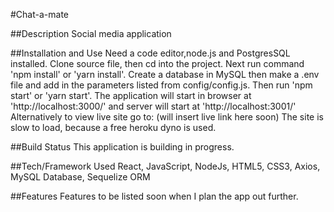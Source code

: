 #Chat-a-mate

##Description
Social media application

##Installation and Use
Need a code editor,node.js and PostgresSQL installed. Clone source file, then cd into the project. Next run command 'npm install' or 'yarn install'. Create a database in MySQL then make a .env file and add in the parameters listed from config/config.js. Then run 'npm start' or 'yarn start'. The application will start in browser at 'http://localhost:3000/' and server will start at 'http://localhost:3001/' Alternatively to view live site go to: (will insert live link here soon) The site is slow to load, because a free heroku dyno is used.

##Build Status
This application is building in progress.

##Tech/Framework Used
React, JavaScript, NodeJs, HTML5, CSS3, Axios, MySQL Database, Sequelize ORM

##Features
Features to be listed soon when I plan the app out further.
